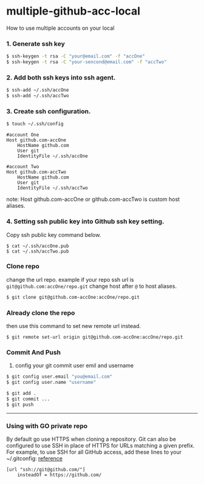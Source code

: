 # multiple-github-acc-local
How to use multiple accounts on your local

### 1. Generate ssh key
```bash
$ ssh-keygen -t rsa -C "your@email.com" -f "accOne"
$ ssh-keygen -t rsa -C "your-sencond@email.com" -f "accTwo"
```

### 2. Add both ssh keys into ssh agent.
```bash
$ ssh-add ~/.ssh/accOne
$ ssh-add ~/.ssh/accTwo
```

### 3. Create ssh configuration.
```bash
$ touch ~/.ssh/config
```
```config
#account One
Host github.com-accOne
	HostName github.com
	User git
	IdentityFile ~/.ssh/accOne

#account Two
Host github.com-accTwo
	HostName github.com
	User git
	IdentityFile ~/.ssh/accTwo
```
note: Host github.com-accOne or github.com-accTwo is custom host aliases.

### 4. Setting ssh public key into Github ssh key setting.
Copy ssh public key command below.
```
$ cat ~/.ssh/accOne.pub
$ cat ~/.ssh/accTwo.pub
```

### Clone repo
change the url repo.
example if your repo ssh url is `git@github.com:accOne/repo.git` change host after `@` to host aliases. 
```bash
$ git clone git@github.com-accOne:accOne/repo.git
```
### Already clone the repo
then use this command to set new remote url instead.
```
$ git remote set-url origin git@github.com-accOne:accOne/repo.git
```
### Commit And Push
1. config your git commit user emil and username
```bash
$ git config user.email "you@email.com"
$ git config user.name "username"
```
```bash
$ git add .
$ git commit ...
$ git push
```
----
### Using with GO private repo
By default go use HTTPS when cloning a repository.
Git can also be configured to use SSH in place of HTTPS for URLs matching a given prefix. For example, to use SSH for all GitHub access, add these lines to your ~/.gitconfig: [reference](https://go.dev/doc/faq#git_https)
```
[url "ssh://git@github.com/"]
	insteadOf = https://github.com/
```
